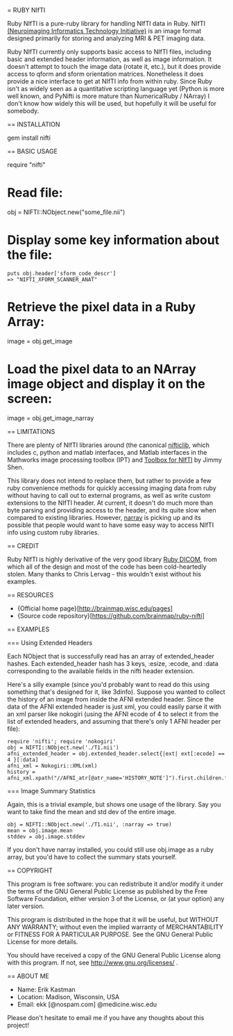 = RUBY NIfTI

Ruby NIfTI is a pure-ruby library for handling NIfTI data in Ruby. NIfTI
[(Neuroimaging Informatics Technology Initiative)](http://nifti.nimh.nih.gov/)
is an image format designed primarily for storing and analyzing MRI & PET
imaging data.

Ruby NIfTI currently only supports basic access to NIfTI files, including
basic and extended header information, as well as image information. It
doesn't attempt to touch the image data (rotate it, etc.), but it does provide
access to qform and sform orientation matrices. Nonetheless it does provide a
nice interface to get at NIfTI info from within ruby. Since Ruby isn't as
widely seen as a quantitative scripting language yet (Python is more well
known, and PyNifti is more mature than NumericalRuby / NArray) I don't know
how widely this will be used, but hopefully it will be useful for somebody.

== INSTALLATION

  gem install nifti


== BASIC USAGE

  require "nifti"
  # Read file:
  obj = NIFTI::NObject.new("some_file.nii")
  # Display some key information about the file:
	puts obj.header['sform_code_descr']
	=> "NIFTI_XFORM_SCANNER_ANAT"
  # Retrieve the pixel data in a Ruby Array:
  image = obj.get_image
  # Load the pixel data to an NArray image object and display it on the screen:
  image = obj.get_image_narray

== LIMITATIONS

There are plenty of NIfTI libraries around (the canonical
[nifticlib](http://niftilib.sourceforge.net/), which includes c, python and
matlab interfaces, and Matlab interfaces in the Mathworks image processing
toolbox (IPT) and [Toolbox for
NIfTI](http://www.mathworks.com/matlabcentral/fileexchange/8797-tools-for-nifti-and-analyze-image)
by Jimmy Shen. 

This library does not intend to replace them, but rather to provide a few ruby
convenience methods for quickly accessing imaging data from ruby without
having to call out to external programs, as well as write custom extensions to
the NIfTI header. At current, it doesn't do much more than byte parsing and
providing access to the header, and its quite slow when compared to existing
libraries. However, [narray](http://narray.rubyforge.org/) is picking up and
its possible that people would want to have some easy way to access NIfTI info
using custom ruby libraries.


== CREDIT

Ruby NIfTI is highly derivative of the very good library [Ruby
DICOM](http://dicom.rubyforge.org/), from which all of the design and most of
the code has been cold-heartedly stolen. Many thanks to Chris Lervag - this
wouldn't exist without his examples.


== RESOURCES

* {Official home page}[http://brainmap.wisc.edu/pages]
* {Source code repository}[https://github.com/brainmap/ruby-nifti]


== EXAMPLES

=== Using Extended Headers

Each NObject that is successfully read has an array of extended_header hashes.
Each extended_header hash has 3 keys, :esize, :ecode, and :data corresponding
to the available fields in the nifti header extension.

Here's a silly example (since you'd probably want to read do this using
something that's designed for it, like 3dinfo). Suppose you wanted to collect
the history of an image from inside the AFNI extended header. Since the data
of the AFNI extended header is just xml, you could easily parse it with an xml
parser like nokogiri (using the AFNI ecode of 4 to select it from the list of
extended headers, and assuming that there's only 1 AFNI header per file):

    require 'nifti'; require 'nokogiri'
    obj = NIFTI::NObject.new('./T1.nii')
    afni_extended_header = obj.extended_header.select{|ext| ext[:ecode] == 4 }[:data]
    afni_xml = Nokogiri::XML(xml)
    history = afni_xml.xpath("//AFNI_atr[@atr_name='HISTORY_NOTE']").first.children.first.text

=== Image Summary Statistics

Again, this is a trivial example, but shows one usage of the library. Say you
want to take find the mean and std dev of the entire image.

    obj = NIFTI::NObject.new('./T1.nii', :narray => true)
    mean = obj.image.mean
    stddev = obj.image.stddev

If you don't have narray installed, you could still use obj.image as a ruby
array, but you'd have to collect the summary stats yourself.


== COPYRIGHT

This program is free software: you can redistribute it and/or modify
it under the terms of the GNU General Public License as published by
the Free Software Foundation, either version 3 of the License, or
(at your option) any later version.

This program is distributed in the hope that it will be useful,
but WITHOUT ANY WARRANTY; without even the implied warranty of
MERCHANTABILITY or FITNESS FOR A PARTICULAR PURPOSE.  See the
GNU General Public License for more details.

You should have received a copy of the GNU General Public License
along with this program.  If not, see http://www.gnu.org/licenses/ .


== ABOUT ME

* Name: Erik Kastman
* Location: Madison, Wisconsin, USA
* Email: ekk [@nospam.com] @medicine.wisc.edu

Please don't hesitate to email me if you have any thoughts about this project!